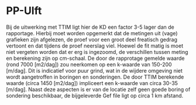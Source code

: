 # PP-Ulft
Bij de uitwerking met TTIM ligt hier de KD een factor 3-5 lager dan de rapportage.
Hierbij moet worden opgemerkt dat de metingen uit (vage) grafieken zijn afgelezen, de proef voor een groot deel freatisch gedrag vertoont en dat tijdens de proef neerslag viel.
Hoewel de fit matig is moet niet vergeten worden dat er erg is ingezoomd, de verschillen tussen meting en berekening zijn op cm-schaal. De door de rapprotage gemelde waarde (rond 7000 [m2/dag]) zou neerkomen op een k-waarde van 150-200 [m/dag]. Dit is indicatief voor puur grind, wat in de wijdere omgeving niet wordt aangetroffen in boringen en sonderingen. 
De door TTIM berekende waarde (circa 1450 [m2/dag]) impliceert een k-waarde van circa 30-35 [m/dag]. 
Naast deze aspecten is er van de locatie zelf geen goede boring of sondering beschikbaar, de bijgeleverde Gef file ligt op circa 1 km afstand. 
